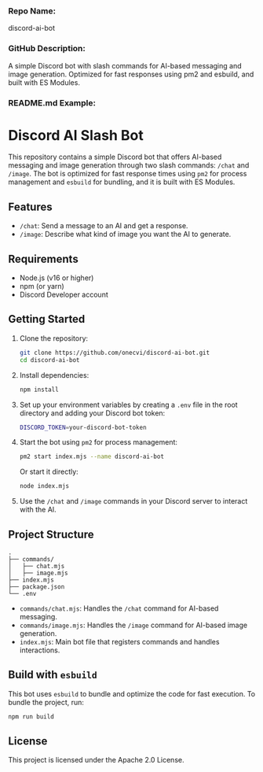 ### Repo Name:
discord-ai-bot

### GitHub Description:
A simple Discord bot with slash commands for AI-based messaging and image generation. Optimized for fast responses using pm2 and esbuild, and built with ES Modules.

### README.md Example:
# Discord AI Slash Bot

This repository contains a simple Discord bot that offers AI-based messaging and image generation through two slash commands: `/chat` and `/image`. The bot is optimized for fast response times using `pm2` for process management and `esbuild` for bundling, and it is built with ES Modules.

## Features
- `/chat`: Send a message to an AI and get a response.
- `/image`: Describe what kind of image you want the AI to generate.

## Requirements
- Node.js (v16 or higher)
- npm (or yarn)
- Discord Developer account

## Getting Started
1. Clone the repository:
   ```bash
   git clone https://github.com/onecvi/discord-ai-bot.git
   cd discord-ai-bot
   ```
2. Install dependencies:
   ```bash
   npm install
   ```
3. Set up your environment variables by creating a `.env` file in the root directory and adding your Discord bot token:
   ```bash
   DISCORD_TOKEN=your-discord-bot-token
   ```
4. Start the bot using `pm2` for process management:
   ```bash
   pm2 start index.mjs --name discord-ai-bot
   ```
   Or start it directly:
   ```bash
   node index.mjs
   ```
5. Use the `/chat` and `/image` commands in your Discord server to interact with the AI.

## Project Structure
```
.
├── commands/
│   ├── chat.mjs
│   ├── image.mjs
├── index.mjs
├── package.json
└── .env
```
- `commands/chat.mjs`: Handles the `/chat` command for AI-based messaging.
- `commands/image.mjs`: Handles the `/image` command for AI-based image generation.
- `index.mjs`: Main bot file that registers commands and handles interactions.

## Build with `esbuild`
This bot uses `esbuild` to bundle and optimize the code for fast execution. To bundle the project, run:
```bash
npm run build
```

## License
This project is licensed under the Apache 2.0 License.
